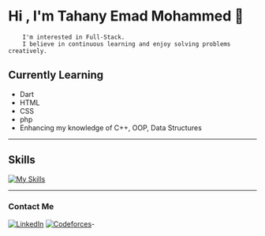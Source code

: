 # Hi , I'm Tahany Emad Mohammed 👋

```
    I'm interested in Full-Stack.
    I believe in continuous learning and enjoy solving problems creatively.
```


## Currently Learning
- Dart
- HTML
- CSS
- php
- Enhancing my knowledge of C++, OOP, Data Structures

---

## Skills 
[![My Skills](https://skillicons.dev/icons?i=cpp,dart,html,css&perline=3)](https://skillicons.dev)


---

### Contact Me 
[![LinkedIn](https://img.shields.io/badge/LinkedIn-%230A66C2.svg?style=for-the-badge&logo=linkedin&logoColor=white)](https://www.linkedin.com/in/tahany-emad-1637072b0?utm_source=share&utm_campaign=share_via&utm_content=profile&utm_medium=android_app ) 
[![Codeforces](https://img.shields.io/badge/Codeforces-%231F8ACB.svg?style=for-the-badge&logo=codeforces&logoColor=white)](https://codeforces.com/profile/Tahany_)-

